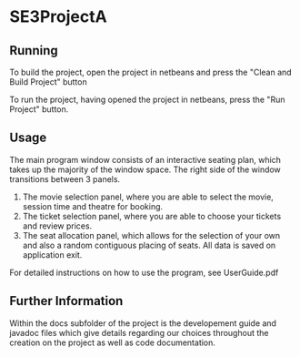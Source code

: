 SE3ProjectA
===========
## Running
To build the project, open the project in netbeans and press the "Clean and Build Project"
button

To run the project, having opened the project in netbeans, press the "Run Project" button.


## Usage

The main program window consists of an interactive seating plan, which takes up the majority of the window space.
The right side of the window transitions between 3 panels.
  1. The movie selection panel, where you are able to select the movie, session time and theatre for booking.
  2. The ticket selection panel, where you are able to choose your tickets and review prices.
  3. The seat allocation panel, which allows for the selection of your own and also a random contiguous placing of seats.
All data is saved on application exit.

For detailed instructions on how to use the program, see UserGuide.pdf

## Further Information

Within the docs subfolder of the project is the developement guide and javadoc files which give details regarding
our choices throughout the creation on the project as well as code documentation.
